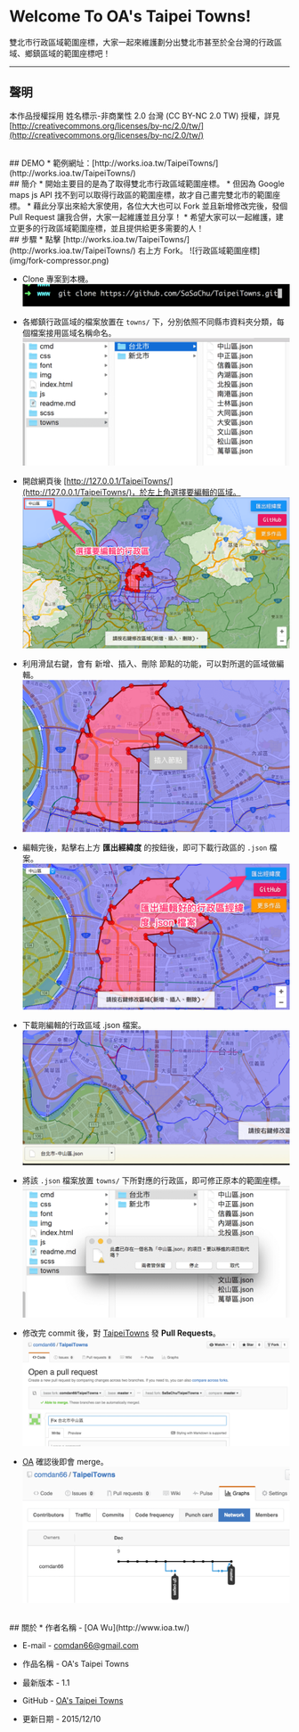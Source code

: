 # Welcome To OA's Taipei Towns!
雙北市行政區域範圍座標，大家一起來維護劃分出雙北市甚至於全台灣的行政區域、鄉鎮區域的範圍座標吧！

---
## 聲明
本作品授權採用 姓名標示-非商業性 2.0 台灣 (CC BY-NC 2.0 TW) 授權，詳見 [http://creativecommons.org/licenses/by-nc/2.0/tw/](http://creativecommons.org/licenses/by-nc/2.0/tw/)


<br/>
## DEMO
* 範例網址：[http://works.ioa.tw/TaipeiTowns/](http://works.ioa.tw/TaipeiTowns/)

<br/>
## 簡介
* 開始主要目的是為了取得雙北市行政區域範圍座標。
* 但因為 Google maps js API 找不到可以取得行政區的範圍座標，故才自己畫完雙北市的範圍座標。
* 藉此分享出來給大家使用，各位大大也可以 Fork 並且新增修改完後，發個 Pull Request 讓我合併，大家一起維護並且分享！
* 希望大家可以一起維護，建立更多的行政區域範圍座標，並且提供給更多需要的人！

<br/>
## 步驟
* 點擊 [http://works.ioa.tw/TaipeiTowns/](http://works.ioa.tw/TaipeiTowns/) 右上方 Fork。
![行政區域範圍座標](img/fork-compressor.png)

* Clone 專案到本機。
![行政區域範圍座標](img/clone-compressor.png)

* 各鄉鎮行政區域的檔案放置在 `towns/` 下，分別依照不同縣市資料夾分類，每個檔案接用區域名稱命名。
![行政區域範圍座標](img/towns-compressor.png)

* 開啟網頁後 [http://127.0.0.1/TaipeiTowns/](http://127.0.0.1/TaipeiTowns/)，於左上角選擇要編輯的區域。
![行政區域範圍座標](img/select-compressor.png)

* 利用滑鼠右鍵，會有 新增、插入、刪除 節點的功能，可以對所選的區域做編輯。
![行政區域範圍座標](img/menu-compressor.png)

* 編輯完後，點擊右上方 **匯出經緯度** 的按鈕後，即可下載行政區的 `.json` 檔案。
![行政區域範圍座標](img/export-compressor.png)

* 下載剛編輯的行政區域 .json 檔案。
![行政區域範圍座標](img/download-compressor.png)

* 將該 `.json` 檔案放置 `towns/` 下所對應的行政區，即可修正原本的範圍座標。
![行政區域範圍座標](img/replace-compressor.png)

* 修改完 commit 後，對 [TaipeiTowns](https://github.com/comdan66/TaipeiTowns/pulls) 發 **Pull Requests**。
![行政區域範圍座標](img/pull_request-compressor.png)

* [OA](https://github.com/comdan66) 確認後即會 merge。
![行政區域範圍座標](img/merge-compressor.png)


<br/>
## 關於
* 作者名稱 - [OA Wu](http://www.ioa.tw/)

* E-mail - <comdan66@gmail.com>

* 作品名稱 - OA's Taipei Towns

* 最新版本 - 1.1

* GitHub - [OA's Taipei Towns](https://github.com/comdan66/TaipeiTowns)

* 更新日期 - 2015/12/10